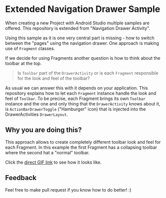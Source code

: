 # Extended Navigation Drawer Sample

When creating a new Project with Android Studio multiple samples are offered. This repository is extended from "Navigation Drawer Activity".

Using this sample as it is one very central part is missing - how to switch between the "pages" using the navigation drawer. One approach is making use of `Fragment` classes. 

If we decide for using Fragments another question is how to think about the toolbar at the top.

> Is `Toolbar` part of the `DrawerActivity` or is each `Fragment` responsible for the look and feel of the toolbar?

As usual we can answer this with it depends on your application. This repository explains how to let each `Fragment` instance handle the look and feel of `Toolbar`. To be precise, each Fragment brings its own `Toolbar` instance and the one and only thing that the `DrawerActivity` knows about it, is `ActionBarDrawerToggle` ("Hamburger" icon) that is injected into the DrawerActivities `DrawerLayout`.

## Why you are doing this?

This approach allows to create completely different toolbar look and feel for each Fragment. In this example the first Fragment has a collapsing toolbar where the second hat a "normal" toolbar.

Click the [direct GIF link](http://fs5.directupload.net/images/170513/39lm6ie9.gif) to see how it looks like.

## Feedback

Feel free to make pull request if you know how to do better! :)
